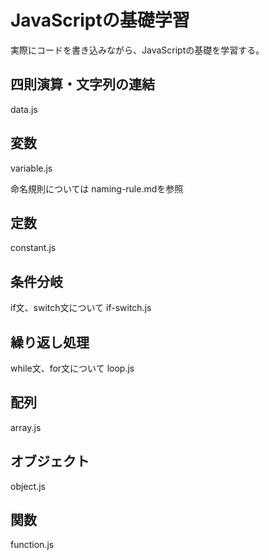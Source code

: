 # JavaScriptの基礎学習
実際にコードを書き込みながら、JavaScriptの基礎を学習する。

## 四則演算・文字列の連結
data.js

## 変数
variable.js

命名規則については
naming-rule.mdを参照

## 定数
constant.js

## 条件分岐
if文、switch文について
if-switch.js

## 繰り返し処理
while文、for文について
loop.js

## 配列
array.js

## オブジェクト
object.js

## 関数
function.js